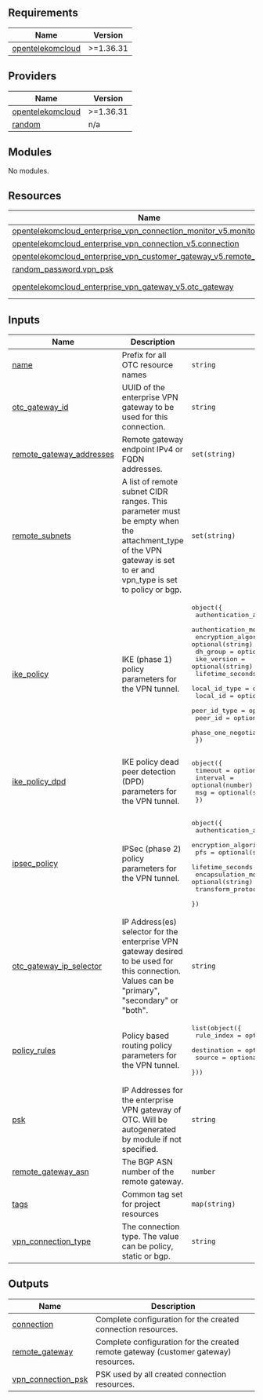 [//]: # (todo: create readme)

<!-- BEGIN_TF_DOCS -->
## Requirements

| Name | Version |
|------|---------|
| <a name="requirement_opentelekomcloud"></a> [opentelekomcloud](#requirement\_opentelekomcloud) | >=1.36.31 |

## Providers

| Name | Version |
|------|---------|
| <a name="provider_opentelekomcloud"></a> [opentelekomcloud](#provider\_opentelekomcloud) | >=1.36.31 |
| <a name="provider_random"></a> [random](#provider\_random) | n/a |

## Modules

No modules.

## Resources

| Name | Type |
|------|------|
| [opentelekomcloud_enterprise_vpn_connection_monitor_v5.monitor](https://registry.terraform.io/providers/opentelekomcloud/opentelekomcloud/latest/docs/resources/enterprise_vpn_connection_monitor_v5) | resource |
| [opentelekomcloud_enterprise_vpn_connection_v5.connection](https://registry.terraform.io/providers/opentelekomcloud/opentelekomcloud/latest/docs/resources/enterprise_vpn_connection_v5) | resource |
| [opentelekomcloud_enterprise_vpn_customer_gateway_v5.remote_gateway](https://registry.terraform.io/providers/opentelekomcloud/opentelekomcloud/latest/docs/resources/enterprise_vpn_customer_gateway_v5) | resource |
| [random_password.vpn_psk](https://registry.terraform.io/providers/hashicorp/random/latest/docs/resources/password) | resource |
| [opentelekomcloud_enterprise_vpn_gateway_v5.otc_gateway](https://registry.terraform.io/providers/opentelekomcloud/opentelekomcloud/latest/docs/data-sources/enterprise_vpn_gateway_v5) | data source |

## Inputs

| Name | Description | Type | Default | Required |
|------|-------------|------|---------|:--------:|
| <a name="input_name"></a> [name](#input\_name) | Prefix for all OTC resource names | `string` | n/a | yes |
| <a name="input_otc_gateway_id"></a> [otc\_gateway\_id](#input\_otc\_gateway\_id) | UUID of the enterprise VPN gateway to be used for this connection. | `string` | n/a | yes |
| <a name="input_remote_gateway_addresses"></a> [remote\_gateway\_addresses](#input\_remote\_gateway\_addresses) | Remote gateway endpoint IPv4 or FQDN addresses. | `set(string)` | n/a | yes |
| <a name="input_remote_subnets"></a> [remote\_subnets](#input\_remote\_subnets) | A list of remote subnet CIDR ranges. This parameter must be empty when the attachment\_type of the VPN gateway is set to er and vpn\_type is set to policy or bgp. | `set(string)` | n/a | yes |
| <a name="input_ike_policy"></a> [ike\_policy](#input\_ike\_policy) | IKE (phase 1) policy parameters for the VPN tunnel. | <pre>object({<br/>    authentication_algorithm   = optional(string)<br/>    authentication_method      = optional(string)<br/>    encryption_algorithm       = optional(string)<br/>    dh_group                   = optional(string)<br/>    ike_version                = optional(string)<br/>    lifetime_seconds           = optional(number)<br/>    local_id_type              = optional(string)<br/>    local_id                   = optional(string)<br/>    peer_id_type               = optional(string)<br/>    peer_id                    = optional(string)<br/>    phase_one_negotiation_mode = optional(string)<br/>  })</pre> | `null` | no |
| <a name="input_ike_policy_dpd"></a> [ike\_policy\_dpd](#input\_ike\_policy\_dpd) | IKE policy dead peer detection (DPD) parameters for the VPN tunnel. | <pre>object({<br/>    timeout  = optional(number)<br/>    interval = optional(number)<br/>    msg      = optional(string)<br/>  })</pre> | `null` | no |
| <a name="input_ipsec_policy"></a> [ipsec\_policy](#input\_ipsec\_policy) | IPSec (phase 2) policy parameters for the VPN tunnel. | <pre>object({<br/>    authentication_algorithm = optional(string)<br/>    encryption_algorithm     = optional(string)<br/>    pfs                      = optional(string)<br/>    lifetime_seconds         = optional(number)<br/>    encapsulation_mode       = optional(string)<br/>    transform_protocol       = optional(string)<br/>  })</pre> | `null` | no |
| <a name="input_otc_gateway_ip_selector"></a> [otc\_gateway\_ip\_selector](#input\_otc\_gateway\_ip\_selector) | IP Address(es) selector for the enterprise VPN gateway desired to be used for this connection. Values can be "primary", "secondary" or "both". | `string` | `"both"` | no |
| <a name="input_policy_rules"></a> [policy\_rules](#input\_policy\_rules) | Policy based routing policy parameters for the VPN tunnel. | <pre>list(object({<br/>    rule_index  = optional(number)<br/>    destination = optional(string)<br/>    source      = optional(list(string))<br/>  }))</pre> | `[]` | no |
| <a name="input_psk"></a> [psk](#input\_psk) | IP Addresses for the enterprise VPN gateway of OTC. Will be autogenerated by module if not specified. | `string` | `""` | no |
| <a name="input_remote_gateway_asn"></a> [remote\_gateway\_asn](#input\_remote\_gateway\_asn) | The BGP ASN number of the remote gateway. | `number` | `null` | no |
| <a name="input_tags"></a> [tags](#input\_tags) | Common tag set for project resources | `map(string)` | `{}` | no |
| <a name="input_vpn_connection_type"></a> [vpn\_connection\_type](#input\_vpn\_connection\_type) | The connection type. The value can be policy, static or bgp. | `string` | `"static"` | no |

## Outputs

| Name | Description |
|------|-------------|
| <a name="output_connection"></a> [connection](#output\_connection) | Complete configuration for the created connection resources. |
| <a name="output_remote_gateway"></a> [remote\_gateway](#output\_remote\_gateway) | Complete configuration for the created remote gateway (customer gateway) resources. |
| <a name="output_vpn_connection_psk"></a> [vpn\_connection\_psk](#output\_vpn\_connection\_psk) | PSK used by all created connection resources. |
<!-- END_TF_DOCS -->